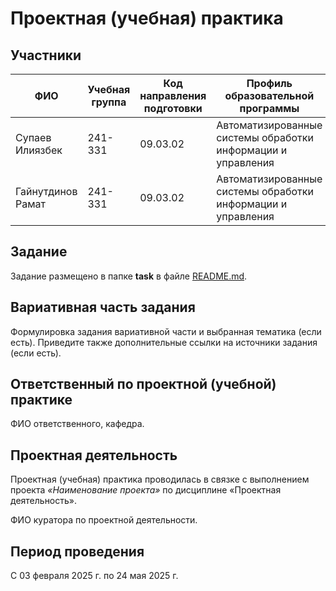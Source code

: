 # Проектная (учебная) практика

## Участники

| ФИО                    | Учебная группа | Код направления подготовки | Профиль образовательной программы |
|------------------------|----------------|-----------------------------|--------------------------------------------------------------|
| Супаев Илиязбек        |       241-331  |               09.03.02      |  Автоматизированные системы обработки информации и управления|
| Гайнутдинов Рамат      |       241-331  |               09.03.02      |  Автоматизированные системы обработки информации и управления|

## Задание

Задание размещено в папке **task** в файле [README.md](task/README.md).

## Вариативная часть задания

Формулировка задания вариативной части и выбранная тематика (если есть). Приведите также дополнительные ссылки на источники задания (если есть).

## Ответственный по проектной (учебной) практике

ФИО ответственного, кафедра.

## Проектная деятельность

Проектная (учебная) практика проводилась в связке с выполнением проекта *«Наименование проекта»* по дисциплине «Проектная деятельность».

ФИО куратора по проектной деятельности.

## Период проведения

С 03 февраля 2025 г. по 24 мая 2025 г.

